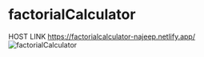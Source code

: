 # factorialCalculator
HOST LINK
https://factorialcalculator-najeep.netlify.app/
![factorialCalculator](https://github.com/Najeeprahman/factorialCalculator/assets/157038871/b555b7d1-b051-4f0b-b11c-a665063dd9d2)

